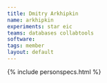 ```yaml
---
title: Dmitry Arkhipkin
name: arkhipkin
experiments: star eic
teams: databases collabtools
software: 
tags: member
layout: default
---
```


{% include personspecs.html %}
